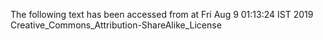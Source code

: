 The following text has been accessed from at Fri Aug 9 01:13:24 IST 2019
Creative_Commons_Attribution-ShareAlike_License
